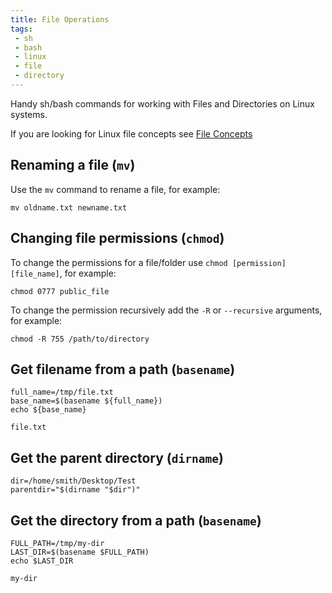 ```yaml
---
title: File Operations
tags:
 - sh
 - bash
 - linux
 - file
 - directory
---
```


Handy sh/bash commands for working with Files and Directories on Linux systems.
<!--more-->
If you are looking for Linux file concepts see [File Concepts](../../operating_systems/linux/file_concepts)

## Renaming a file (`mv`)

Use the ``mv`` command to rename a file, for example:
```shell
mv oldname.txt newname.txt
```

## Changing file permissions (`chmod`)

To change the permissions for a file/folder use `chmod [permission] [file_name]`, for example:
```shell
chmod 0777 public_file
```

To change the permission recursively add the `-R` or `--recursive` arguments, for example:
```shell
chmod -R 755 /path/to/directory
```

## Get filename from a path (`basename`)

```shell
full_name=/tmp/file.txt
base_name=$(basename ${full_name})
echo ${base_name}
```
```text
file.txt
```

## Get the parent directory (`dirname`)

```shell
dir=/home/smith/Desktop/Test
parentdir="$(dirname "$dir")"
```

## Get the directory from a path (`basename`)

```shell
FULL_PATH=/tmp/my-dir
LAST_DIR=$(basename $FULL_PATH)
echo $LAST_DIR
```
```text
my-dir
```
